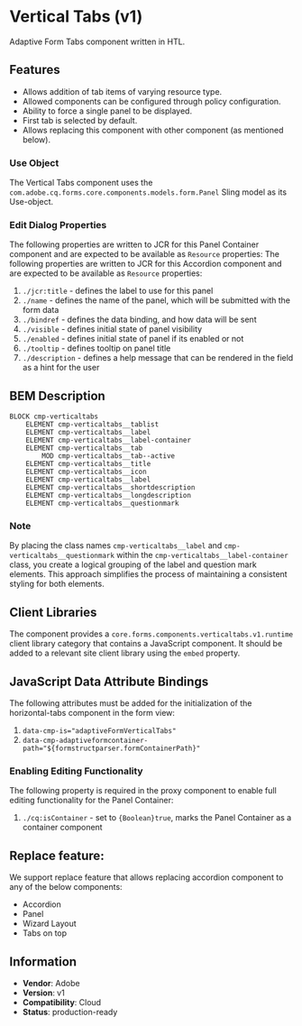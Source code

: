 <!--
Copyright 2022 Adobe

Licensed under the Apache License, Version 2.0 (the "License");
you may not use this file except in compliance with the License.
You may obtain a copy of the License at

    http://www.apache.org/licenses/LICENSE-2.0

Unless required by applicable law or agreed to in writing, software
distributed under the License is distributed on an "AS IS" BASIS,
WITHOUT WARRANTIES OR CONDITIONS OF ANY KIND, either express or implied.
See the License for the specific language governing permissions and
limitations under the License.
-->
Vertical Tabs (v1)
====
Adaptive Form Tabs component written in HTL.

## Features

* Allows addition of tab items of varying resource type.
* Allowed components can be configured through policy configuration.
* Ability to force a single panel to be displayed.
* First tab is selected by default.
* Allows replacing this component with other component (as mentioned below).

### Use Object
The Vertical Tabs component uses the `com.adobe.cq.forms.core.components.models.form.Panel` Sling model as its Use-object.

### Edit Dialog Properties
The following properties are written to JCR for this Panel Container component and are expected to be available as `Resource` properties:
The following properties are written to JCR for this Accordion component and are expected to be available as `Resource` properties:

1. `./jcr:title` - defines the label to use for this panel
2. `./name` - defines the name of the panel, which will be submitted with the form data
3. `./bindref` - defines the data binding, and how data will be sent
4. `./visible` - defines initial state of panel visibility
5. `./enabled` - defines initial state of panel if its enabled or not
6. `./tooltip` - defines tooltip on panel title
7. `./description` - defines a help message that can be rendered in the field as a hint for the user

## BEM Description
```
BLOCK cmp-verticaltabs
    ELEMENT cmp-verticaltabs__tablist
    ELEMENT cmp-verticaltabs__label
    ELEMENT cmp-verticaltabs__label-container
    ELEMENT cmp-verticaltabs__tab
        MOD cmp-verticaltabs__tab--active
    ELEMENT cmp-verticaltabs__title
    ELEMENT cmp-verticaltabs__icon
    ELEMENT cmp-verticaltabs__label
    ELEMENT cmp-verticaltabs__shortdescription
    ELEMENT cmp-verticaltabs__longdescription
    ELEMENT cmp-verticaltabs__questionmark
```

### Note
By placing the class names `cmp-verticaltabs__label` and `cmp-verticaltabs__questionmark` within the `cmp-verticaltabs__label-container` class, you create a logical grouping of the label and question mark elements. This approach simplifies the process of maintaining a consistent styling for both elements.

## Client Libraries
The component provides a `core.forms.components.verticaltabs.v1.runtime` client library category that contains a JavaScript
component. It should be added to a relevant site client library using the `embed` property.

## JavaScript Data Attribute Bindings

The following attributes must be added for the initialization of the horizontal-tabs component in the form view:
1. `data-cmp-is="adaptiveFormVerticalTabs"`
2. `data-cmp-adaptiveformcontainer-path="${formstructparser.formContainerPath}"`

### Enabling Editing Functionality
The following property is required in the proxy component to enable full editing functionality for the Panel Container:

1. `./cq:isContainer` - set to `{Boolean}true`, marks the Panel Container as a container component

## Replace feature:
We support replace feature that allows replacing accordion component to any of the below components:

* Accordion
* Panel
* Wizard Layout
* Tabs on top

## Information
* **Vendor**: Adobe
* **Version**: v1
* **Compatibility**: Cloud
* **Status**: production-ready

